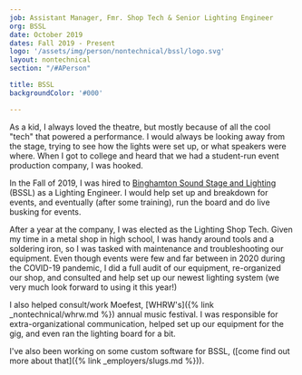 ```yaml
---
job: Assistant Manager, Fmr. Shop Tech & Senior Lighting Engineer
org: BSSL
date: October 2019
dates: Fall 2019 - Present
logo: '/assets/img/person/nontechnical/bssl/logo.svg'
layout: nontechnical
section: "/#APerson"

title: BSSL
backgroundColor: '#000'

---
```


As a kid, I always loved the theatre, but mostly because of all the cool "tech" that powered a performance. I would always be looking away from the stage, trying to see how the lights were set up, or what speakers were where. When I got to college and heard that we had a student-run event production company, I was hooked. 

In the Fall of 2019, I was hired to [Binghamton Sound Stage and Lighting](https://bssl.binghamtonsa.org/) (BSSL) as a Lighting Engineer. I would help set up and breakdown for events, and eventually (after some training), run the board and do live busking for events. 

After a year at the company, I was elected as the Lighting Shop Tech. Given my time in a metal shop in high school, I was handy around tools and a soldering iron, so I was tasked with maintenance and troubleshooting our equipment. Even though events were few and far between in 2020 during the COVID-19 pandemic, I did a full audit of our equipment, re-organized our shop, and consulted and help set up our newest lighting system (we very much look forward to using it this year!)

I also helped consult/work Moefest, [WHRW's]({% link _nontechnical/whrw.md %}) annual music festival. I was responsible for extra-organizational communication, helped set up our equipment for the gig, and even ran the lighting board for a bit.

I've also been working on some custom software for BSSL, ([come find out more about that]({% link _employers/slugs.md %})).